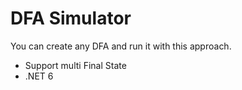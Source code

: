 # DFA Simulator

You can create any DFA and run it with this approach.

- Support multi Final State
- .NET 6
